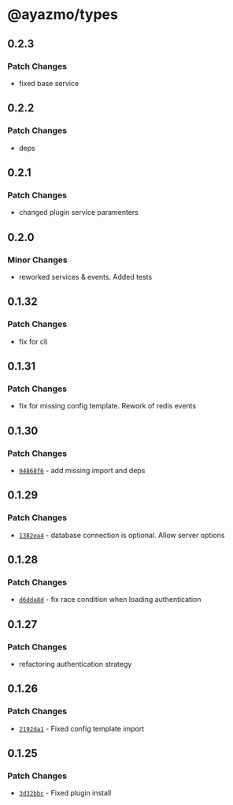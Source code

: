# @ayazmo/types

## 0.2.3

### Patch Changes

- fixed base service

## 0.2.2

### Patch Changes

- deps

## 0.2.1

### Patch Changes

- changed plugin service paramenters

## 0.2.0

### Minor Changes

- reworked services & events. Added tests

## 0.1.32

### Patch Changes

- fix for cli

## 0.1.31

### Patch Changes

- fix for missing config template. Rework of redis events

## 0.1.30

### Patch Changes

- [`94868f6`](https://github.com/ayazmojs/ayazmo/commit/94868f633a362df0b8ce8757c4627b69393fbafa) - add missing import and deps

## 0.1.29

### Patch Changes

- [`1382ea4`](https://github.com/ayazmojs/ayazmo/commit/1382ea45373d8ad96706736940d711c7c776ef4a) - database connection is optional. Allow server options

## 0.1.28

### Patch Changes

- [`d6dda8d`](https://github.com/ayazmojs/ayazmo/commit/d6dda8d673047abc5646448f7414686f247d3078) - fix race condition when loading authentication

## 0.1.27

### Patch Changes

- refactoring authentication strategy

## 0.1.26

### Patch Changes

- [`2192da1`](https://github.com/ayazmojs/ayazmo/commit/2192da14c409bcc5f66f9d029cb269570163e130) - Fixed config template import

## 0.1.25

### Patch Changes

- [`3d32bbc`](https://github.com/ayazmojs/ayazmo/commit/3d32bbc1160c9f98446bf387555776bc4deb2089) - Fixed plugin install
